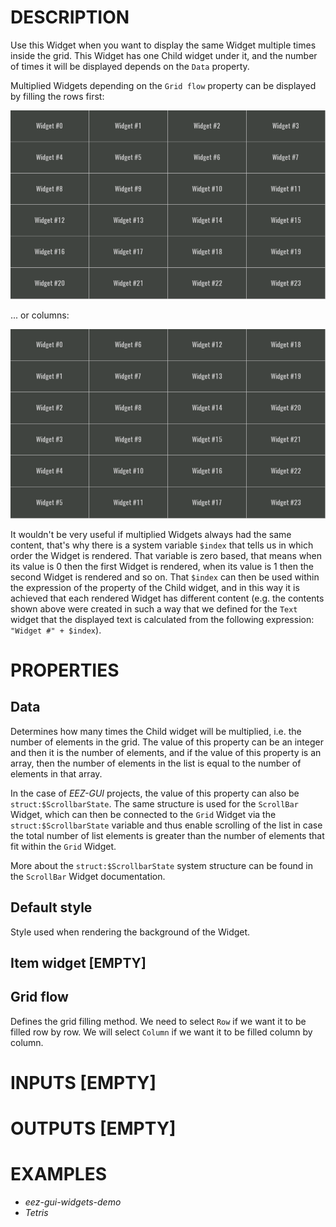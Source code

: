 # DESCRIPTION
Use this Widget when you want to display the same Widget multiple times inside the grid. This Widget has one Child widget under it, and the number of times it will be displayed depends on the `Data` property.

Multiplied Widgets depending on the `Grid flow` property can be displayed by filling the rows first:

![Alt text](../images/grid_row_flow.png)

... or columns:

![Alt text](../images/grid_column_flow.png)

It wouldn't be very useful if multiplied Widgets always had the same content, that's why there is a system variable `$index` that tells us in which order the Widget is rendered. That variable is zero based, that means when its value is 0 then the first Widget is rendered, when its value is 1 then the second Widget is rendered and so on. That `$index` can then be used within the expression of the property of the Child widget, and in this way it is achieved that each rendered Widget has different content (e.g. the contents shown above were created in such a way that we defined for the `Text` widget that the displayed text is calculated from the following expression: `"Widget #" + $index`).

# PROPERTIES

## Data

Determines how many times the Child widget will be multiplied, i.e. the number of elements in the grid. The value of this property can be an integer and then it is the number of elements, and if the value of this property is an array, then the number of elements in the list is equal to the number of elements in that array.

In the case of _EEZ-GUI_ projects, the value of this property can also be `struct:$ScrollbarState`. The same structure is used for the `ScrollBar` Widget, which can then be connected to the `Grid` Widget via the `struct:$ScrollbarState` variable and thus enable scrolling of the list in case the total number of list elements is greater than the number of elements that fit within the `Grid` Widget.

More about the `struct:$ScrollbarState` system structure can be found in the `ScrollBar` Widget documentation.

## Default style

Style used when rendering the background of the Widget.

## Item widget [EMPTY]

## Grid flow

Defines the grid filling method. We need to select `Row` if we want it to be filled row by row. We will select `Column` if we want it to be filled column by column.

# INPUTS [EMPTY]

# OUTPUTS [EMPTY]

# EXAMPLES

* _eez-gui-widgets-demo_
* _Tetris_
